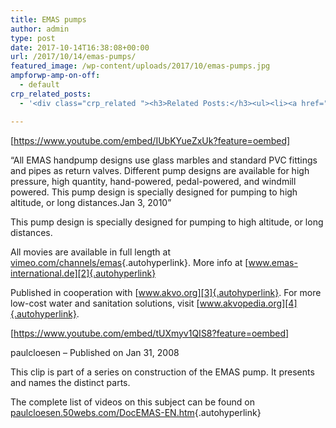 ```yaml
---
title: EMAS pumps
author: admin
type: post
date: 2017-10-14T16:38:08+00:00
url: /2017/10/14/emas-pumps/
featured_image: /wp-content/uploads/2017/10/emas-pumps.jpg
ampforwp-amp-on-off:
  - default
crp_related_posts:
  - '<div class="crp_related "><h3>Related Posts:</h3><ul><li><a href="https://scdhub.org/2017/12/25/wastewater-treatment-and-biosolids-management/"    ><img src="https://scdhub.org/wp-content/uploads/2017/12/wastewater-treatment-and-biosoli-150x150.jpg" alt="Wastewater treatment and Biosolids management" title="Wastewater treatment and Biosolids management" width="150" height="150" class="crp_thumb crp_featured" /><span class="crp_title">Wastewater treatment and Biosolids management</span></a></li><li><a href="https://scdhub.org/2018/01/06/household-and-neighborhood-sanitation-infrastructures-excreta-wastewater-disposal-in-developing-countries/"    ><img src="https://scdhub.org/wp-content/plugins/contextual-related-posts/default.png" alt="Household and neighborhood Sanitation Infrastructures: Excreta, wastewater disposal in developing countries" title="Household and neighborhood Sanitation Infrastructures: Excreta, wastewater disposal in developing countries" width="150" height="150" class="crp_thumb crp_default" /><span class="crp_title">Household and neighborhood Sanitation&hellip;</span></a></li><li><a href="https://scdhub.org/2017/12/29/walking-in-sabinas-shoes-world-vision/"    ><img src="https://scdhub.org/wp-content/uploads/2017/12/walking-in-sabinas-shoes-world-v-150x150.jpg" alt="Walking in Sabinas Shoes &#8211; World Vision" title="Walking in Sabinas Shoes &#8211; World Vision" width="150" height="150" class="crp_thumb crp_featured" /><span class="crp_title">Walking in Sabinas Shoes &#8211; World Vision</span></a></li><li><a href="https://scdhub.org/2018/01/06/sanitation-in-emergencies/"    ><img src="https://scdhub.org/wp-content/plugins/contextual-related-posts/default.png" alt="Sanitation in Emergencies" title="Sanitation in Emergencies" width="150" height="150" class="crp_thumb crp_default" /><span class="crp_title">Sanitation in Emergencies</span></a></li><li><a href="https://scdhub.org/2017/07/30/nuclear-testing-footage-music-by-gigi-shibabaw-washintu/"    ><img src="https://scdhub.org/wp-content/uploads/2017/07/nuclear-testing-footage-music-by-gigi-shibabaw-washintu-150x150.jpg" alt="Cultuer- Music &#8211; Ethiopian (Music by Gigi Shibabaw-Washintu)" title="Cultuer- Music &#8211; Ethiopian (Music by Gigi Shibabaw-Washintu)" width="150" height="150" class="crp_thumb crp_featured" /><span class="crp_title">Cultuer- Music &#8211; Ethiopian (Music by Gigi&hellip;</span></a></li><li><a href="https://scdhub.org/founding-board/"    ><img src="https://scdhub.org/wp-content/uploads/2017/04/Screen-Shot-2017-08-14-at-11.39.28-AM-150x150.png" alt="Founding Board" title="Founding Board" width="150" height="150" class="crp_thumb crp_correctfirst" /><span class="crp_title">Founding Board</span></a></li></ul><div class="crp_clear"></div></div>'

---
```

[https://www.youtube.com/embed/IUbKYueZxUk?feature=oembed]

&#8220;All EMAS handpump designs use glass marbles and standard PVC fittings and pipes as return valves. Different pump designs are available for high pressure, high quantity, hand-powered, pedal-powered, and windmill powered. This pump design is specially designed for pumping to high altitude, or long distances.Jan 3, 2010&#8221;

This pump design is specially designed for pumping to high altitude, or long distances. 

All movies are available in full length at [vimeo.com/channels/emas][1]{.autohyperlink}. More info at [www.emas-international.de][2]{.autohyperlink}

Published in cooperation with [www.akvo.org][3]{.autohyperlink}. For more low-cost water and sanitation solutions, visit [www.akvopedia.org][4]{.autohyperlink}.

[https://www.youtube.com/embed/tUXmyv1QIS8?feature=oembed]

paulcloesen &#8211; Published on Jan 31, 2008
  
This clip is part of a series on construction of the EMAS pump. It presents and names the distinct parts.

The complete list of videos on this subject can be found on [paulcloesen.50webs.com/DocEMAS-EN.htm][5]{.autohyperlink}

 [1]: http://vimeo.com/channels/emas
 [2]: http://www.emas-international.de
 [3]: http://www.akvo.org
 [4]: http://www.akvopedia.org
 [5]: http://paulcloesen.50webs.com/DocEMAS-EN.htm